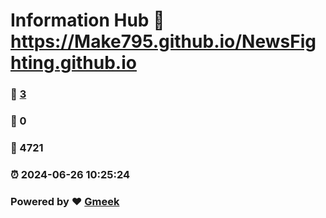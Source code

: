 # Information Hub :link: https://Make795.github.io/NewsFighting.github.io 
### :page_facing_up: [3](https://Make795.github.io/NewsFighting.github.io/tag.html) 
### :speech_balloon: 0 
### :hibiscus: 4721 
### :alarm_clock: 2024-06-26 10:25:24 
### Powered by :heart: [Gmeek](https://github.com/Meekdai/Gmeek)
